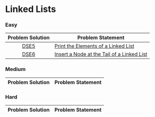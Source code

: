 # Linked Lists

### Easy

| Problem Solution | Problem Statement                            |
| :--------------: | -------------------------------------------- |
|      [DSE5]      | [Print the Elements of a Linked List]        |
|      [DSE6]      | [Insert a Node at the Tail of a Linked List] |

### Medium

| Problem Solution | Problem Statement |
| :--------------: | ----------------- |

### Hard

| Problem Solution | Problem Statement |
| :--------------: | ----------------- |

[//]: # "Easy"
[dse5]: Easy/DSE5.js?ts=4
[print the elements of a linked list]: https://www.hackerrank.com/challenges/print-the-elements-of-a-linked-list/problem
[dse6]: Easy/DSE6.js?ts=4
[insert a node at the tail of a linked list]: https://www.hackerrank.com/challenges/insert-a-node-at-the-tail-of-a-linked-list/problem
[//]: # "Medium"
[//]: # "Hard"
[//]: # "EOF"
